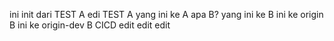 ini init dari TEST A
edi TEST A
yang ini ke A apa B?
yang ini ke B
ini ke origin B
ini ke origin-dev B
CICD edit edit edit